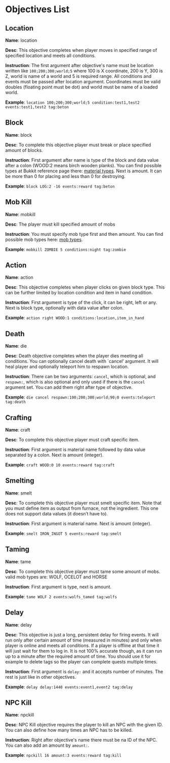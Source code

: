 Objectives List
=============

Location
--------------------

**Name**: location

**Desc**: This objective completes when player moves in specified range of specified location and meets all conditions.

**Instruction**: The first argument after objective's name must be location written like `100;200;300;world;5` where 100 is X coordinate, 200 is Y, 300 is Z, world is name of a world and 5 is required range. All conditions and events must be passed after location argument. Coordinates must be valid doubles (floating point must be dot) and world must be name of a loaded world.

**Example**: `location 100;200;300;world;5 condition:test1,test2 events:test1,test2 tag:beton`

Block
--------------------

**Name**: block

**Desc**: To complete this objective player must break or place specified amount of blocks.

**Instruction**: First argument after name is type of the block and data value after a colon (WOOD:2 means birch wooden planks). You can find possible types at Bukkit reference page there: [material types](jd.bukkit.org/rb/apidocs/org/bukkit/Material.html). Next is amount. It can be more than 0 for placing and less than 0 for destroying.

**Example**: `block LOG:2 -16 events:reward tag:beton`

Mob Kill
--------------------

**Name**: mobkill

**Desc**: The player must kill specified amount of mobs

**Instruction**: You must specify mob type first and then amount. You can find possible mob types here: [mob types](http://jd.bukkit.org/rb/apidocs/org/bukkit/entity/EntityType.html).

**Example**: `mobkill ZOMBIE 5 conditions:night tag:zombie`

Action
--------------------

**Name**: action

**Desc**: This objective completes when player clicks on given block type. This can be further limited by location condition and item in hand condition.

**Instruction**: First argument is type of the click, it can be right, left or any. Next is block type, optionally with data value after colon.

**Example**: `action right WOOD:1 conditions:location,item_in_hand`

Death
--------------------

**Name**: die

**Desc**: Death objective completes when the player dies meeting all conditions. You can optionally cancel death with `cancel’ argument. It will heal player and optionally teleport him to respawn location.

**Instruction**: There can be two arguments: `cancel`, which is optional, and `respawn:`, which is also optional and only used if there is the `cancel` argument set. You can add them right after type of objective.

**Example**: `die cancel respawn:100;200;300;world;90;0 events:teleport tag:death`

Crafting
--------------------

**Name**: craft

**Desc**: To complete this objective player must craft specific item.

**Instruction**: First argument is material name followed by data value separated by a colon. Next is amount (integer).

**Example**: `craft WOOD:0 10 events:reward tag:craft`

Smelting
--------------------

**Name**: smelt

**Desc**: To complete this objective player must smelt specific item. Note that you must define item as output from furnace, not the ingredient. This one does not support data values (it doesn’t have to).

**Instruction**: First argument is material name. Next is amount (integer).

**Example**: `smelt IRON_INGOT 5 events:reward tag:smelt`

Taming
--------------------

**Name**: tame

**Desc**: To complete this objective player must tame some amount of mobs. valid mob types are: WOLF, OCELOT and HORSE

**Instruction**: First argument is type, next is amount.

**Example**: `tame WOLF 2 events:wolfs_tamed tag:wolfs`

Delay
-------------------

**Name**: delay

**Desc**: This objective is just a long, persistent delay for firing events. It will run only after certain amount of time (measured in minutes) and only when player is online and meets all conditions. If a player is offline at that time it will just wait for them to log in. It is not 100% accurate though, as it can run up to a minute after the required amount of time. You should use it for example to delete tags so the player can complete quests multiple times.

**Instruction**: First argument is `delay:` and it accepts number of minutes. The rest is just like in other objectives.

**Example**: `delay delay:1440 events:event1,event2 tag:delay`

NPC Kill
-----------------

**Name**: npckill

**Desc**: NPC Kill objective requires the player to kill an NPC with the given ID. You can also define how many times an NPC has to be killed.

**Instruction**: Right after objective's name there must be na ID of the NPC. You can also add an amount by `amount:`.

**Example**: `npckill 16 amount:3 events:reward tag:kill`